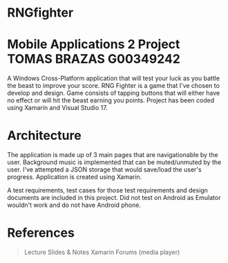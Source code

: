 # RNGfighter
# Mobile Applications 2 Project TOMAS BRAZAS G00349242

A Windows Cross-Platform application that will test your luck as you battle the beast to improve your score. RNG Fighter 
is a game that I've chosen to develop and design. Game consists of tapping buttons that will either have no effect or will hit
the beast earning you points. Project has been coded using Xamarin and Visual Studio 17.


# Architecture
The application is made up of 3 main pages that are navigationable by the user. Background music is implemented that can be muted/unmuted by the user. I've attempted a JSON storage that would save/load the user's progress. Application is created using Xamarin.



A test requirements, test cases for those test requirements and design documents are included in this project.
Did not test on Android as Emulator wouldn't work and do not have Android phone.


# References
> Lecture Slides & Notes
> Xamarin Forums (media player)
